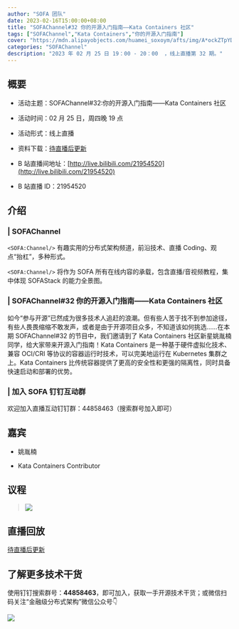 ```yaml
---
author: "SOFA 团队"
date: 2023-02-16T15:00:00+08:00
title: "SOFAChannel#32 你的开源入门指南——Kata Containers 社区"
tags: ["SOFAChannel","Kata Containers","你的开源入门指南"]
cover: "https://mdn.alipayobjects.com/huamei_soxoym/afts/img/A*ockZTpYD42AAAAAAAAAAAAAADrGAAQ/original"
categories: "SOFAChannel"
description: "2023 年 02 月 25 日 19：00 - 20：00  ，线上直播第 32 期。"
---
```


## 概要

- 活动主题：SOFAChannel#32:你的开源入门指南——Kata Containers 社区

- 活动时间：02 月 25 日，周四晚 19 点

- 活动形式：线上直播

- 资料下载：[待直播后更新](https://mdn.alipayobjects.com/huamei_soxoym/afts/file/A*TzAJTptqLP8AAAAAAAAAAAAADrGAAQ/SOFAChannel%20-%20Nydus%E9%95%9C%E5%83%8F%E6%9C%8D%E5%8A%A1%E7%9A%84%E6%BC%94%E8%BF%9B%E5%8F%8A%E6%9C%AA%E6%9D%A5.pdf)

- B 站直播间地址：[http://live.bilibili.com/21954520](http://live.bilibili.com/21954520)

- B 站直播 ID：21954520

## 介绍

### | SOFAChannel

`<SOFA:Channel/>` 有趣实用的分布式架构频道，前沿技术、直播 Coding、观点“抬杠”，多种形式。

`<SOFA:Channel/>` 将作为 SOFA 所有在线内容的承载，包含直播/音视频教程，集中体现 SOFAStack 的能力全景图。

### | SOFAChannel#32 你的开源入门指南——Kata Containers 社区

如今“参与开源”已然成为很多技术人追赶的浪潮。但有些人苦于找不到参加途径，有些人畏畏缩缩不敢发声，或者是由于开源项目众多，不知道该如何挑选……在本期 SOFAChannel#32 的节目中，我们邀请到了 Kata Containers 社区新星姚胤楠同学，给大家带来开源入门指南！Kata Containers 是一种基于硬件虚拟化技术、兼容 OCI/CRI 等协议的容器运行时技术，可以完美地运行在 Kubernetes 集群之上。Kata Containers 比传统容器提供了更高的安全性和更强的隔离性，同时具备快速启动和部署的优势。

### | 加入 SOFA 钉钉互动群

欢迎加入直播互动钉钉群：44858463（搜索群号加入即可）

## 嘉宾

- 姚胤楠

- Kata Containers Contributor

## 议程

> ![](https://mdn.alipayobjects.com/huamei_soxoym/afts/img/A*BdHfQo9Y5c4AAAAAAAAAAAAADrGAAQ/original)

## 直播回放

[待直播后更新](https://www.bilibili.com/video/BV1j84y1v7BV/?spm_id_from=333.999.0.0&vd_source=65cf108a3fb8e9985d41bd64c5448f63)

## 了解更多技术干货

使用钉钉搜索群号：**44858463**，即可加入，获取一手开源技术干货；或微信扫码关注“金融级分布式架构”微信公众号👇

![](https://gw.alipayobjects.com/mdn/rms_1c90e8/afts/img/A*_a06Q7zMKnwAAAAAAAAAAAAAARQnAQ.image)
